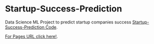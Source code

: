 # Startup-Success-Prediction
Data Science ML Project to predict startup companies success
[Startup-Success-Prediction Code](docs/startup_success_prediction.md).

[For Pages URL click here!](https://yairsultan.github.io/Startup-Success-Prediction/docs/startup_success_prediction.html).

